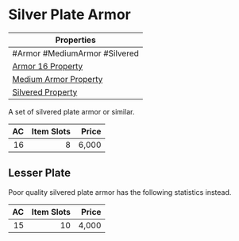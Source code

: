 # Silver Plate Armor

| Properties                                                                  |
| --------------------------------------------------------------------------- |
| #Armor #MediumArmor #Silvered                                               |
| [Armor 16 Property](../Armor%20Properties/Armor%20X%20Property.md)          |
| [Medium Armor Property](../Armor%20Properties/Medium%20Armor%20Property.md) |
| [Silvered Property](../../../Material%20Properties/Silvered%20Property.md)  |
A set of silvered plate armor or similar.

|  AC | Item Slots | Price |
| --: | ---------: | ----: |
|  16 |          8 | 6,000 |
## Lesser Plate
Poor quality silvered plate armor has the following statistics instead.

|  AC | Item Slots | Price |
| --: | ---------: | ----: |
|  15 |         10 | 4,000 |
